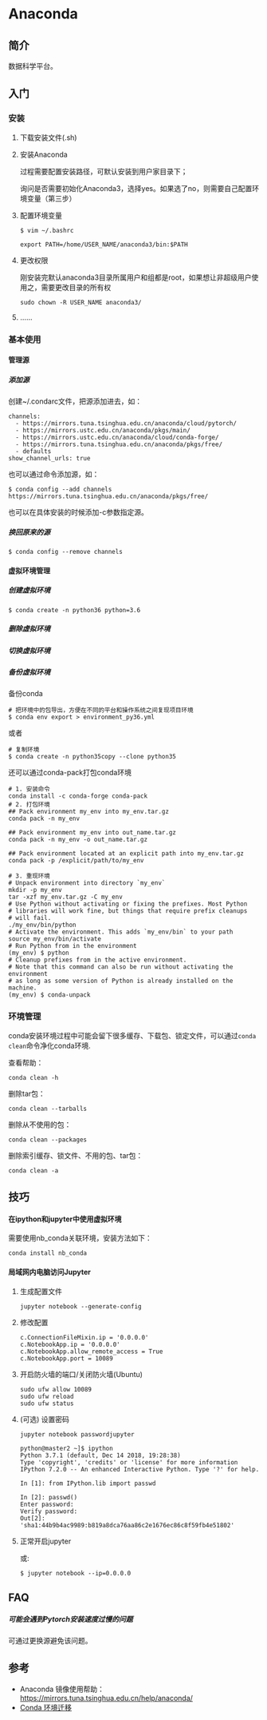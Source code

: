 # Anaconda

## 简介

数据科学平台。

## 入门

### 安装

1. 下载安装文件(.sh)

2. 安装Anaconda

   过程需要配置安装路径，可默认安装到用户家目录下；

   询问是否需要初始化Anaconda3，选择yes。如果选了no，则需要自己配置环境变量（第三步）

3. 配置环境变量

   ```shell
   $ vim ~/.bashrc
   
   export PATH=/home/USER_NAME/anaconda3/bin:$PATH
   ```

4. 更改权限

   刚安装完默认anaconda3目录所属用户和组都是root，如果想让非超级用户使用之，需要更改目录的所有权

   ```shell
   sudo chown -R USER_NAME anaconda3/
   ```

5. ……

### 基本使用

#### 管理源

##### 添加源

创建~/.condarc文件，把源添加进去，如：

```
channels:
  - https://mirrors.tuna.tsinghua.edu.cn/anaconda/cloud/pytorch/
  - https://mirrors.ustc.edu.cn/anaconda/pkgs/main/
  - https://mirrors.ustc.edu.cn/anaconda/cloud/conda-forge/
  - https://mirrors.tuna.tsinghua.edu.cn/anaconda/pkgs/free/
  - defaults
show_channel_urls: true
```

也可以通过命令添加源，如：

```shell
$ conda config --add channels https://mirrors.tuna.tsinghua.edu.cn/anaconda/pkgs/free/
```

也可以在具体安装的时候添加-c参数指定源。

##### 换回原来的源

```shell
$ conda config --remove channels
```

#### 虚拟环境管理

##### 创建虚拟环境

```shell
$ conda create -n python36 python=3.6
```

##### 删除虚拟环境

##### 切换虚拟环境

##### 备份虚拟环境

备份conda

```shell
# 把环境中的包导出，方便在不同的平台和操作系统之间复现项目环境
$ conda env export > environment_py36.yml
```

或者

```shell
# 复制环境
$ conda create -n python35copy --clone python35
```

还可以通过conda-pack打包conda环境

```shell
# 1. 安装命令
conda install -c conda-forge conda-pack
# 2. 打包环境
## Pack environment my_env into my_env.tar.gz
conda pack -n my_env

## Pack environment my_env into out_name.tar.gz
conda pack -n my_env -o out_name.tar.gz

## Pack environment located at an explicit path into my_env.tar.gz
conda pack -p /explicit/path/to/my_env

# 3. 重现环境
# Unpack environment into directory `my_env`
mkdir -p my_env
tar -xzf my_env.tar.gz -C my_env
# Use Python without activating or fixing the prefixes. Most Python
# libraries will work fine, but things that require prefix cleanups
# will fail.
./my_env/bin/python
# Activate the environment. This adds `my_env/bin` to your path
source my_env/bin/activate
# Run Python from in the environment
(my_env) $ python
# Cleanup prefixes from in the active environment.
# Note that this command can also be run without activating the environment
# as long as some version of Python is already installed on the machine.
(my_env) $ conda-unpack
```

### 环境管理

conda安装环境过程中可能会留下很多缓存、下载包、锁定文件，可以通过```conda clean```命令净化conda环境.

查看帮助：

```
conda clean -h
```

删除tar包：

```
conda clean --tarballs
```

删除从不使用的包：

```
conda clean --packages
```

删除索引缓存、锁文件、不用的包、tar包：

```
conda clean -a 
```



## 技巧

#### 在ipython和jupyter中使用虚拟环境

需要使用nb_conda关联环境，安装方法如下：

```
conda install nb_conda
```

#### 局域网内电脑访问Jupyter

1. 生成配置文件

   ```
   jupyter notebook --generate-config
   ```

2. 修改配置

   ```
   c.ConnectionFileMixin.ip = '0.0.0.0'
   c.NotebookApp.ip = '0.0.0.0'
   c.NotebookApp.allow_remote_access = True
   c.NotebookApp.port = 10089
   ```

3. 开启防火墙的端口/关闭防火墙(Ubuntu)

   ```shell
   sudo ufw allow 10089
   sudo ufw reload
   sudo ufw status
   ```

   

4. (可选) 设置密码

   ```shell
   jupyter notebook passwordjupyter
   ```

   

   ```shell
   python@master2 ~]$ ipython
   Python 3.7.1 (default, Dec 14 2018, 19:28:38) 
   Type 'copyright', 'credits' or 'license' for more information
   IPython 7.2.0 -- An enhanced Interactive Python. Type '?' for help.
   
   In [1]: from IPython.lib import passwd                                                                                                                                 
   
   In [2]: passwd()                                                                                                                                                       
   Enter password: 
   Verify password: 
   Out[2]: 'sha1:44b9b4ac9989:b819a8dca76aa86c2e1676ec86c8f59fb4e51802'
   ```

   

5. 正常开启jupyter

   或: 

   ```shell
   $ jupyter notebook --ip=0.0.0.0
   ```

   

## FAQ

##### 可能会遇到Pytorch安装速度过慢的问题

可通过更换源避免该问题。

## 参考

- Anaconda 镜像使用帮助：https://mirrors.tuna.tsinghua.edu.cn/help/anaconda/
- [Conda 环境迁移](https://zhuanlan.zhihu.com/p/87344422)